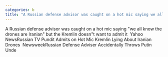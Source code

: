 ```yaml
---
categories: b
title: "A Russian defense advisor was caught on a hot mic saying we all know the drones are Iranian but the Kremlin doesnt want to admit it  Yahoo News"
---
```

A Russian defense advisor was caught on a hot mic saying "we all know the drones are Iranian" but the Kremlin doesn"t want to admit it&nbsp;&nbsp;Yahoo NewsRussian TV Pundit Admits on Hot Mic Kremlin Lying About Iranian Drones&nbsp;&nbsp;NewsweekRussian Defense Adviser Accidentally Throws Putin Unde